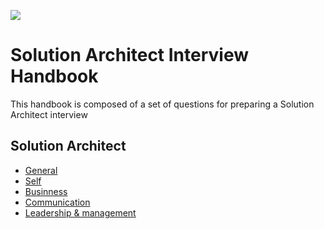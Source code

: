 ![](https://github.com/nclsprsn/solution-architect-interview-handbook/workflows/Build/badge.svg)

# Solution Architect Interview Handbook

This handbook is composed of a set of questions for preparing a Solution Architect interview

## Solution Architect

  * [General](questions/general.md)
  * [Self](questions/self.md)
  * [Businness](questions/business.md)
  * [Communication](questions/communication.md)
  * [Leadership & management](questions/leadership_management.md)
